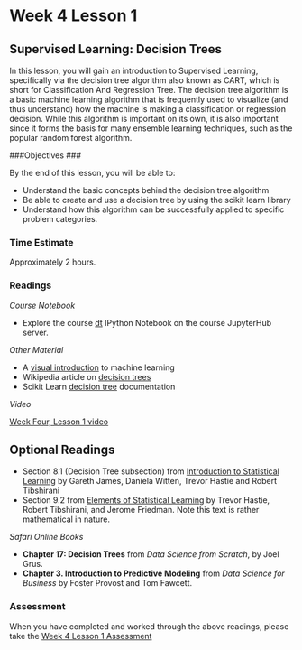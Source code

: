 # Week 4 Lesson 1 #
## Supervised Learning: Decision Trees ##

In this lesson, you will gain an introduction to Supervised Learning,
specifically via the decision tree algorithm also known as CART, which
is short for Classification And Regression Tree. The decision tree
algorithm is a basic machine learning algorithm that is frequently used
to visualize (and thus understand) how the machine is making a
classification or regression decision. While this algorithm is important
on its own, it is also important since it forms the basis for many
ensemble learning techniques, such as the popular random forest
algorithm.

###Objectives ###

By the end of this lesson, you will be able to:

- Understand the basic concepts behind the decision tree algorithm
- Be able to create and use a decision tree by using the scikit learn library
- Understand how this algorithm can be successfully applied to specific problem categories.

### Time Estimate ###

Approximately 2 hours.

### Readings ####

_Course Notebook_

- Explore the course [dt][l1nb]
IPython Notebook on the course JupyterHub server.

_Other Material_

- A [visual introduction][vdt] to machine learning
- Wikipedia article on [decision trees][wdt]
- Scikit Learn [decision tree][sdt] documentation

_Video_

[Week Four, Lesson 1 video][lv]

## Optional Readings ##

- Section 8.1 (Decision Tree subsection) from [Introduction to Statistical Learning][isl]  by
Gareth James, Daniela Witten, Trevor Hastie and Robert Tibshirani
- Section 9.2 from [Elements of Statistical Learning][esl] by Trevor
Hastie, Robert Tibshirani, and Jerome Friedman. Note this text is rather
mathematical in nature.

_Safari Online Books_

- **Chapter 17: Decision Trees** from _Data Science from Scratch_, by Joel Grus.
- **Chapter 3. Introduction to Predictive Modeling** from _Data Science for Business_ by Foster Provost and Tom
Fawcett.

### Assessment ###

When you have completed and worked through the above readings, please take the [Week 4 Lesson 1 Assessment][la]

[l1nb]: ../notebooks/intro2dt.ipynb

[lv]: https://mediaspace.illinois.edu/media/w4l1/1_tqh40kvc/63153661
[la]: https://learn.illinois.edu/mod/quiz/view.php?id=1844397

[vdt]: http://www.r2d3.us/visual-intro-to-machine-learning-part-1/
[wdt]: https://en.wikipedia.org/wiki/Decision_tree
[sdt]: http://scikit-learn.org/stable/modules/tree.html#decision-trees

[isl]: http://www-bcf.usc.edu/~gareth/ISL/
[esl]: http://statweb.stanford.edu/~tibs/ElemStatLearn/

